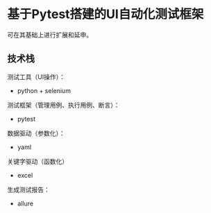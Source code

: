# 基于Pytest搭建的UI自动化测试框架
可在其基础上进行扩展和延申。

## 技术栈

测试工具（UI操作）：
* python + selenium

测试框架（管理用例、执行用例、断言）：  
* pytest

数据驱动（参数化）：
* yaml

关键字驱动（函数化）
* excel

生成测试报告：
* allure
